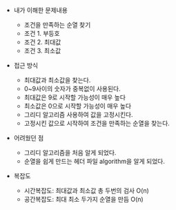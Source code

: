 - 내가 이해한 문제내용
	- 조건을 만족하는 순열 찾기
	- 조건 1. 부등호
	- 조건 2. 최대값
	- 조건 3. 최소값



- 접근 방식
	- 최대값과 최소값을 찾는다.
	- 0~9사이의 숫자가 중복없이 사용된다.
	- 최대값은 9로 시작할 가능성이 매우 높다
	- 최소값은 0으로 시작할 가능성이 매우 높다
	- 그리디 알고리즘 사용하여 값을 고정시킨다.
	- 고정시킨 값으로 시작하여 조건을 만족하는 순열을 찾는다.


- 어려웠던 점
	- 그리디 알고리즘을 처음 알게 되었다.
	- 순열을 쉽게 만드는 헤더 파일 algorithm을 알게 되었다.


- 복잡도
	-  시간복잡도: 최대값과 최소값 총 두번의 검사 O(n)
	-  공간복잡도:  최대 최소 두가지 순열을 만듬 O(n)
